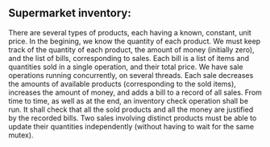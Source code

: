 ## Supermarket inventory:
There are several types of products, each having a known, constant, unit price. In the begining, we know the quantity of each product.
We must keep track of the quantity of each product, the amount of money (initially zero), and the list of bills, corresponding to sales. Each bill is a list of items and quantities sold in a single operation, and their total price.
We have sale operations running concurrently, on several threads. Each sale decreases the amounts of available products (corresponding to the sold items), increases the amount of money, and adds a bill to a record of all sales.
From time to time, as well as at the end, an inventory check operation shall be run. It shall check that all the sold products and all the money are justified by the recorded bills.
Two sales involving distinct products must be able to update their quantities independently (without having to wait for the same mutex).
